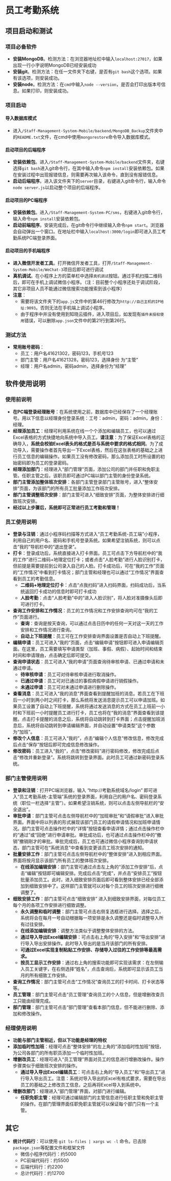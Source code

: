 # 员工考勤系统

## 项目启动和测试
### 项目必备软件
- **安装MongoDB**。检测方法：在浏览器地址栏中输入`localhost:27017`，如果出现一行小字说明MongoDB已经安装成功
- **安装git**。检测方法：在任一文件夹下右键，是否有`git bash`这个选项。如果有该选项，则安装成功。
- **安装node**。检测方法：在`cmd`中输入`node --version`，是否会打印出版本号信息。如果打印，则安装成功。
### 项目启动
#### 导入数据库模式
- 进入`/Staff-Management-System-Mobile/backend/MongoDB_Backup`文件夹中的`README.txt`文件，在cmd中使用`mongorestore`命令导入数据库模式。
#### 启动项目的后端程序
- **安装依赖包**。进入`/Staff-Management-System-Mobile/backend`文件夹，右键选择`git bash`进入git命令行，在其中输入命令`npm install`安装依赖包。如果在安装过程中出现报错信息，则需要再次输入该命令，直到没有报错信息。
- **启动后端程序**。进入该文件夹下的`server`目录，右键进入git命令行，输入命令`node server.js`以启动整个项目的后端程序。
#### 启动项目的PC端程序
- **安装依赖包**。进入`/Staff-Management-System-PC/sms`，右键进入git命令行，输入命令`npm install`安装依赖包。
- **启动前端程序**。安装完成后，在git命令行中继续输入命令`npm start`。浏览器会自动弹出一个窗口。在地址栏中输入`localhost:3000/login`即可进入员工考勤系统PC端登录界面。
#### 启动项目的手机端程序
- **进入微信开发者工具**。打开微信开发者工具，打开`/Staff-Management-System-Mobile/WeChat-3`项目后即可进行调试
- **真机调试**。在小程序上方的菜单栏中选择`真机调试`按钮。通过手机扫描二维码后，即可在手机上调试微信小程序。（注：目前整个小程序还处于调试阶段，其它非项目人员不能通过微信搜索功能搜索到该小程序）
- **注意**：
	- 需要将该文件夹下的`app.js`文件中的第46行修改为`http://自己主机的IP地址:9093`。否则无法在手机端上调试小程序。
	- 由于程序中并没有使用到知晓云插件，进入项目后，如发现有`插件未授权使用`错误，可以删除`app.json`文件中的第21行到第26行。
### 测试方法
- **常用账号密码**：
	- 员工：用户名41621302，密码123，手机号123
	- 部门主管：用户名41621328，密码123，选择身份 为“主管”
	- 经理：用户名admin，密码admin，选择身份为“经理”

## 软件使用说明
### 使用前说明
- **在PC端登录经理账号**：在系统使用之前，数据库中已经保存了一个经理账号。用以下信息以经理身份登录系统：工号：admin，密码：admin，身份：经理。
- **经理添加员工**：经理可利用系统在线一个个添加和编辑员工，也可以通过Excel表格的方式快捷地向系统中导入员工。**请注意**：为了保证Excel表格的正确导入，**系统会校验Excel表头的格式是否与系统中要求的格式相同**。为了成功导入，需要操作者首先导出一下Excel表格，然后在这张表格的基础之上进行员工信息的编辑操作。如果员工没有修改密码，那么添加员工时所设置的初始密码即为员工的登录密码。
- **经理添加部门**：经理进入“部门管理”页面，添加公司的部门并任职和免职主管。任职主管之后，该职员即可通过PC端以部门主管的身份登录系统。
- **部门主管添加整体班次安排**：各部门主管登录部门主管账号，进入“整体安排”页面，为该部门的所有员工批量添加工作班次安排。
- **部门主管调整班次安排**：部门主管可进入“细致安排”页面，为整体安排进行细致班次安排。
- **经过以上步骤后，系统即可正常进行员工考勤和管理！**
### 员工使用说明
- **登录与注销**：通过小程序码扫描等方式进入“员工考勤系统-员工端”小程序，利用自己的用户名、密码和手机号登录系统。如果希望注销系统，则可以点击“我的”导航栏中的“退出登录”。
- **打卡**：登录成功后，系统直接进入打卡界面。员工可点击下方导航栏中的“我的工作”进行二维码+地理定位打卡；或者点击“人脸考勤”进行人脸识别打卡，但前提是需要提前到公司录入自己的人脸。打卡成功后，可在“我的工作”页面的“工作情况”中看到打卡情况；部门主管和经理也可以通过“工作情况”界面查看到员工的考勤信息。
	- **二维码+地理定位打卡**：点击“点我扫码”进入扫码界面，扫码成功后，当系统返回打卡成功的信息时即可打卡成功
	- **人脸考勤**：点击“人脸考勤”中的“进入人脸识别”，将人脸对准摄像头后即可进行打卡。
- **查询工作安排和工作情况**：员工的工作情况和工作安排查询均可在“我的工作”页面进行。
	- **查询**：查询是按天查询，可以通过点击日历中的任何一天对这一天的工作安排和工作情况进行查询。
	- **自动上下班提醒**：员工可在工作安排查询界面设置是否自动上下班提醒。
- **编辑申请**：员工可进入“我的”页面，点击“编辑申请”按钮即可进入申请编辑页面。在这里，员工需要填写申请类型（加班、事假、病假）、起始时间和结束时间和申请理由，点击确定后即可提交。
- **查询申请状态**：员工可进入“我的申请”页面查询待审核申请、已通过申请和未通过申请。
	- **待审核申请**：员工可对待审核申请进行取消操作。
	- **已通过申请**：员工可对已通过的事假病假申请进行销假操作。
	- **未通过申请**：员工可对未通过申请进行删除操作。
- **查看消息**：员工可进入“我的消息”界面查看到提醒加班的消息。若员工在下班后一小时到两小时之间打卡，那么系统将发送消息提示员工可以申请加班。如果员工设置了自动上下班提醒，系统将通过发送消息的方式在员工上班前一小时和下班前一小时提醒员工进行打卡，员工也将在“我的消息”界面查看到该提醒。点击打卡提醒的消息之后，系统将自动跳转到打卡界面；点击提醒加班消息后，系统将自动跳转到申请编辑界面，并自动设置“申请类型”这个参数为“加班”。
- **修改个人信息**：员工可进入“我的”，点击“编辑个人信息”修改信息，修改完成后点击“保存”按钮后即可完成信息修改操作。
- **修改密码**：员工进入“我的”，点击“修改密码”进行密码修改，修改完成后点击“修改并重新登录”。系统将跳转到登录界面。此时员工可通过新密码登录系统。

### 部门主管使用说明
- **登录和注销**：打开PC端浏览器，输入 “http://考勤系统域名/login” 即可进入“员工考勤系统-主管端”系统的登录界面，利用自己的用户名、密码登录系统（职位一栏选择“主管”）。如果希望注销系统，则可以点击左侧导航栏的“安全退出”。
- **审批申请**：部门主管可点击左侧导航栏中的“加班审批”和“请假审批”进入审批界面。界面中将以列表的形式展现该部门员工的请假申请情况和加班申请情况。部门主管可点击操作栏中的“详情”按钮查看申请详情；通过点击操作栏中的“通过”或“回绝”进行申请审批。审批成功后，也可通过点击操作栏中的“撤销”撤销刚才的审批。审批完成后，员工也可通过微信小程序查询到申请状态，部门主管可在“系统消息”中查看到变更该员工班次安排的通知。
- **批量安排工作**：部门主管可点击左侧导航栏中的“整体安排”进入到相应界面。界面将按月显示该部门所有员工的整体班次安排。
	- **在线添加编辑安排**：部门主管可通过点击左上角的“添加工作安排”后，点击“编辑”按钮即可编辑安排。完成后点击“完成”，并点击“安排员工”按钮批量添加员工。此时，进入细致安排页面后即可看到整体安排已经全部添加到细致安排中了。这样部门主管就可以对每个员工的班次安排进行细微调整了。
- **细致安排工作**：部门主管可点击“细致安排”
进入到细致安排界面，对每位员工每个月的各项工作安排进行细致调整。
	- **永久调整和临时调整**：部门主管可点击右侧复选框进行选择。选择之后，系统将会在每月一号自动根据每一项安排是永久调整还是临时调整导入所有过往安排。
	- **在线添加编辑安排**：调整方法类似于调整整体安排的方法。
	- **通过导入导出Excel编辑安排**：可点击右上角的“导入安排”和“导出安排”进行导入导出安排操作。此时导入导出的是当月该部门的所有安排。
	- **可通过Excel实现复制粘贴工作安排、存储导入过往的工作安排等最高需求。**
	- **按员工显示工作安排**：通过右上角的搜索功能即可实现该需求：在左侧输入员工关键字，在右侧选择“姓名”，点击查询后，系统即可显示该员工当月的所有细致工作安排。
- **查询工作情况**：部门主管可点击“工作情况”查询员工的打卡时间、打卡状态等等。
- **员工管理**：部门主管可点击“员工管理”查询员工的个人信息，但是增删改查员工只能由经理完成。
- **部门管理**：部门主管可点击“部门管理”查看本部门信息，但不能进行删除、添加和修改操作。

### 经理使用说明
- **功能与部门主管相近，但以下功能是经理的特权**
- **添加临时性加班**：经理可点击“整体安排”的左上角的“添加临时性加班”按钮，为公司各部门的所有职员添加一个临时性加班。
- **增删改员工**：经理可进入“员工管理”界面对员工的信息进行增删改操作。操作步骤类似于细致班次安排的操作。
	- **通过导入导出Excel编辑员工**：可点击右上角的“导入员工”和“导出员工”进行导入导出员工。注意：系统对导入导出的Excel有格式要求，需要在导出员工的基础之上修改员工信息，之后再将Excel导入到系统中。
- **增删改部门**：经理进入“部门管理”界面，对部门进行编辑。
	- **任职免职主管**：经理可通过编辑部门的主管信息进行任职主管和免职主管的操作。在部门管理界面任职免职主管就可以保证每个部门只有一个主管。

## 其它
- **统计代码行**：可以使用 `git ls-files | xargs wc -l` 命令。已去除`package.json`等配置文件和框架文件
	 + 微信小程序代码行：约5000
	 + PC前端代码行：约5500
	 + 后端代码行：约2200
	 + 总计代码行：约12700
